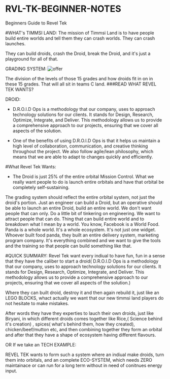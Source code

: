 # RVL-TK-BEGINNER-NOTES
Beginners Guide to Revel Tek

#WHAT's TIMMSI LAND: 
The mission of Timmsi Land is to have people build entire worlds and tell them they can crash worlds. They can crash launches.

They can build droids, crash the Droid, break the Droid, and it's just a playground for all of that.

GRADING SYSTEM:
![offer](https://github.com/Ahmedabhc/RVL-TK-BEGINNER-NOTES/assets/133792151/7537660f-894f-4ccf-bafb-dfef3dbffd31)

The division of the levels of those 15 grades and how droids fit in on in these 15 grades. That will all sit in teams C land. ###READ WHAT REVEL TEK WANTS?

DROID:

- D.R.O.I.D Ops is a methodology that our company, uses to approach technology solutions for our clients. It stands for Design, Research, Optimize, Integrate, and Deliver. This methodology allows us to provide a comprehensive approach to our projects, ensuring that we cover all aspects of the solution.

- One of the benefits of using D.R.O.I.D Ops is that it helps us maintain a high level of collaboration, communication, and creative thinking throughout the project. We also follow agile/lean philosophy, which means that we are able to adapt to changes quickly and efficiently.

#What Revel Tek Wants:
- The Droid is just 25% of the entire orbital Mission Control. What we really want people to do is launch entire orbitals and have that orbital be completely self-sustaining.

The grading system should reflect the entire orbital system, not just the droid's portion.
Just an engineer can build a Droid, but an operative should be able to launch an entire Droid, build an entire world. We don't want people that can only.
Do a little bit of tinkering on engineering. We want to attract people that can do.
Thing that can build entire world and to breakdown what I mean by a world. You know, Facebook is a World Food. Panda is a whole world. It's a whole ecosystem.
It's not just one widget.
Whoever built food panda, they built an entire delivery system, marketing program company. It's everything combined and we want to give the tools and the training so that people can build something like that.




#QUICK SUMMARY:
Revel Tek want every indiual to have fun, fun in a sense that they have the caliber to start a droid( D.R.O.I.D Ops is a methodology that our company, uses to approach technology solutions for our clients. It stands for Design, Research, Optimize, Integrate, and Deliver. This methodology allows us to provide a comprehensive approach to our projects, ensuring that we cover all aspects of the solution.)

Where they can built droid, destroy it and then again rebuild it, just like an LEGO BLOCKS, whact actually we want that our new timmsi land players do not hesitate to make mistakes.

After words they have they experties to lauch their own droids, just like Biryani, in which different droids comes together like Rice,( Science behind it's creation) , spices( what's behind them, how they created), chicken/beef/mutton etc, and then combining together they form an orbital and after that they have a shape of ecosystem having different flavours.

OR If we take an TECH EXAMPLE:

REVEL TEK wants to form such  a system where an indiual make droids, turn them into orbitals,  and an complete ECO-SYSTEM, which needs ZERO maintainace or can run for a long term without in need of conitnues energy input.

























